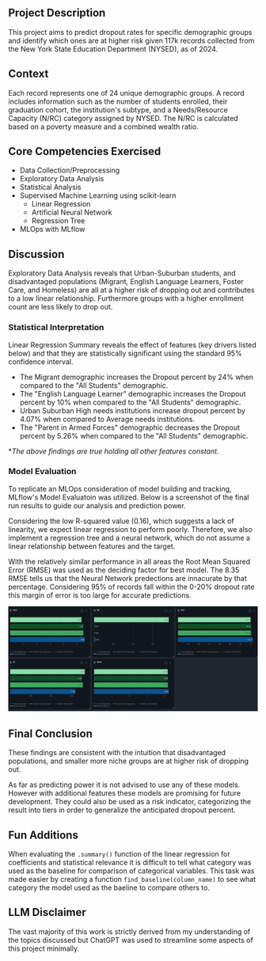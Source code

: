 ## Project Description
This project aims to predict dropout rates for specific demographic groups and identify which ones are at higher risk given 117k records collected from the New York State Education Department (NYSED), as of 2024.

## Context
Each record represents one of 24 unique demographic groups. A record includes information such as the number of students enrolled, their graduation cohort, the institution's subtype, and a Needs/Resource Capacity (N/RC) category assigned by NYSED. The N/RC is calculated based on a poverty measure and a combined wealth ratio.


## Core Competencies Exercised
- Data Collection/Preprocessing
- Exploratory Data Analysis
- Statistical Analysis
- Supervised Machine Learning using scikit-learn 
    - Linear Regression
    - Artificial Neural Network
    - Regression Tree
- MLOps with MLflow

## Discussion
Exploratory Data Analysis reveals that Urban-Suburban students, and disadvantaged populations (Migrant, English Language Learners, Foster Care, and Homeless) are all at a higher risk of dropping out and contributes to a low linear relationship. Furthermore groups with a higher enrollment count are less likely to drop out. 

### Statistical Interpretation
Linear Regression Summary reveals the effect of features (key drivers listed below) and that they are statistically significant using the standard 95% confidence interval.

- The Migrant demographic increases the Dropout percent by 24% when compared to the "All Students" demographic.
- The "English Language Learner" demographic increases the Dropout percent by 10% when compared to the "All Students" demographic.
- Urban Suburban High needs institutions increase dropout percent by 4.07% when compared to Average needs institutions.
- The "Parent in Armed Forces" demographic decreases the Dropout percent by 5.26% when compared to the "All Students" demographic.

**The above findings are true holding all other features constant.*

### Model Evaluation
To replicate an MLOps consideration of model building and tracking, MLflow's Model Evaluatoin was utilized. Below is a screenshot of the final run results to guide our analysis and prediction power. 

Considering the low R-squared value (0.16), which suggests a lack of linearity, we expect linear regression to perform poorly. Therefore, we also implement a regression tree and a neural network, which do not assume a linear relationship between features and the target.

With the relatively similar performance in all areas the Root Mean Squared Error (RMSE) was used as the deciding factor for best model. The 8.35 RMSE tells us that the Neural Network predections are innacurate by that percentage. Considering 95% of records fall within the 0-20% dropout rate this margin of error is too large for accurate predictions. 

![alt text](assets/mlflow_graphs.png)

## Final Conclusion
These findings are consistent with the intuition that disadvantaged populations, and smaller more niche groups are at higher risk of dropping out. 

As far as predicting power it is not advised to use any of these models. However with additional features these models are promising for future development. They could also be used as a risk indicator, categorizing the result into tiers in order to generalize the anticipated dropout percent. 

## Fun Additions
When evaluating the `.summary()` function of the linear regression for coefficients and statistical relevance it is difficult to tell what category was used as the baseline for comparison of categorical variables. This task was made easier by creating a function `find_baseline(column_name)` to see what category the model used as the baeline to compare others to.

## LLM Disclaimer
The vast majority of this work is strictly derived from my understanding of the topics discussed but ChatGPT was used to streamline some aspects of this project minimally. 
